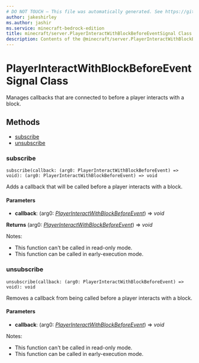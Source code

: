 ```yaml
---
# DO NOT TOUCH — This file was automatically generated. See https://github.com/mojang/minecraftapidocsgenerator to modify descriptions, examples, etc.
author: jakeshirley
ms.author: jashir
ms.service: minecraft-bedrock-edition
title: minecraft/server.PlayerInteractWithBlockBeforeEventSignal Class
description: Contents of the @minecraft/server.PlayerInteractWithBlockBeforeEventSignal class.
---
```

# PlayerInteractWithBlockBeforeEventSignal Class

Manages callbacks that are connected to before a player interacts with a block.

## Methods
- [subscribe](#subscribe)
- [unsubscribe](#unsubscribe)

### **subscribe**
`
subscribe(callback: (arg0: PlayerInteractWithBlockBeforeEvent) => void): (arg0: PlayerInteractWithBlockBeforeEvent) => void
`

Adds a callback that will be called before a player interacts with a block.

#### **Parameters**
- **callback**: (arg0: [*PlayerInteractWithBlockBeforeEvent*](PlayerInteractWithBlockBeforeEvent.md)) => *void*

**Returns** (arg0: [*PlayerInteractWithBlockBeforeEvent*](PlayerInteractWithBlockBeforeEvent.md)) => *void*
  
Notes:
- This function can't be called in read-only mode.
- This function can be called in early-execution mode.

### **unsubscribe**
`
unsubscribe(callback: (arg0: PlayerInteractWithBlockBeforeEvent) => void): void
`

Removes a callback from being called before a player interacts with a block.

#### **Parameters**
- **callback**: (arg0: [*PlayerInteractWithBlockBeforeEvent*](PlayerInteractWithBlockBeforeEvent.md)) => *void*
  
Notes:
- This function can't be called in read-only mode.
- This function can be called in early-execution mode.
